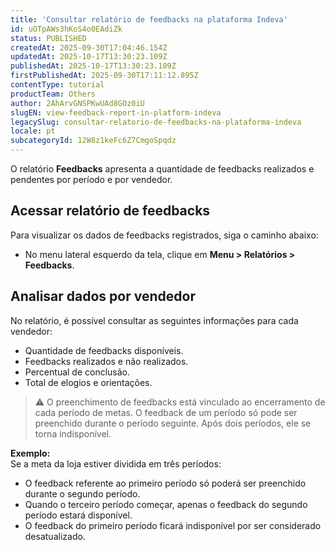 ```yaml
---
title: 'Consultar relatório de feedbacks na plataforma Indeva'
id: uOTpAWs3hKoS4o0EAdiZk
status: PUBLISHED
createdAt: 2025-09-30T17:04:46.154Z
updatedAt: 2025-10-17T13:30:23.109Z
publishedAt: 2025-10-17T13:30:23.109Z
firstPublishedAt: 2025-09-30T17:11:12.895Z
contentType: tutorial
productTeam: Others
author: 2AhArvGNSPKwUAd8GOz0iU
slugEN: view-feedback-report-in-platform-indeva
legacySlug: consultar-relatorio-de-feedbacks-na-plataforma-indeva
locale: pt
subcategoryId: 12W8z1keFc6Z7CmgoSpqdz
---
```


O relatório **Feedbacks** apresenta a quantidade de feedbacks realizados e pendentes por período e por vendedor.

## Acessar relatório de feedbacks

Para visualizar os dados de feedbacks registrados, siga o caminho abaixo:

- No menu lateral esquerdo da tela, clique em **Menu > Relatórios > Feedbacks**.

## Analisar dados por vendedor

No relatório, é possível consultar as seguintes informações para cada vendedor:

- Quantidade de feedbacks disponíveis.  
- Feedbacks realizados e não realizados.  
- Percentual de conclusão.  
- Total de elogios e orientações.

> ⚠️ O preenchimento de feedbacks está vinculado ao encerramento de cada período de metas. O feedback de um período só pode ser preenchido durante o período seguinte. Após dois períodos, ele se torna indisponível.

**Exemplo:**  
Se a meta da loja estiver dividida em três períodos:

- O feedback referente ao primeiro período só poderá ser preenchido durante o segundo período.  
- Quando o terceiro período começar, apenas o feedback do segundo período estará disponível.  
- O feedback do primeiro período ficará indisponível por ser considerado desatualizado.

